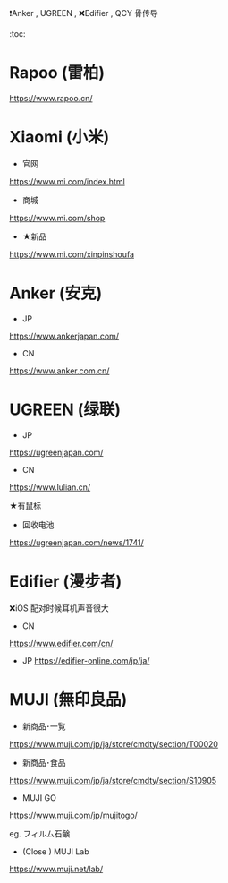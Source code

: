 ❗Anker , UGREEN , ❌Edifier , QCY
骨传导

:toc:

# Rapoo (雷柏)

https://www.rapoo.cn/

# Xiaomi (小米)

- 官网

https://www.mi.com/index.html

- 商城

https://www.mi.com/shop

- ★新品

https://www.mi.com/xinpinshoufa

# Anker (安克)

- JP

https://www.ankerjapan.com/

- CN

https://www.anker.com.cn/

# UGREEN (绿联)

- JP

https://ugreenjapan.com/

- CN

https://www.lulian.cn/

★有鼠标

- 回收电池

https://ugreenjapan.com/news/1741/

# Edifier (漫步者)

❌iOS 配对时候耳机声音很大

- CN

https://www.edifier.com/cn/

- JP
https://edifier-online.com/jp/ja/


# MUJI (無印良品)

- 新商品･一覧

https://www.muji.com/jp/ja/store/cmdty/section/T00020

- 新商品･食品

https://www.muji.com/jp/ja/store/cmdty/section/S10905

- MUJI GO

https://www.muji.com/jp/mujitogo/

eg. フィルム石鹸

- (Close ) MUJI Lab

https://www.muji.net/lab/
